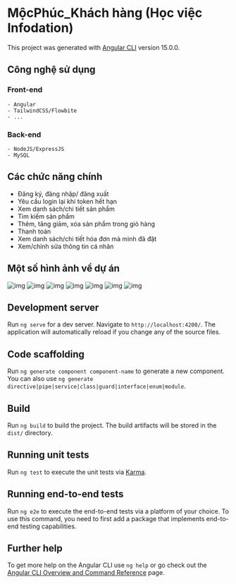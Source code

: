# MộcPhúc_Khách hàng (Học việc Infodation)

This project was generated with [Angular CLI](https://github.com/angular/angular-cli) version 15.0.0.

## Công nghệ sử dụng
### Front-end
    - Angular
    - TailwindCSS/Flowbite
    - ...
### Back-end
    - NodeJS/ExpressJS
    - MySQL

## Các chức năng chính
- Đăng ký, đăng nhập/ đăng xuất
- Yêu cầu login lại khi token hết hạn
- Xem danh sách/chi tiết sản phẩm
- Tìm kiếm sản phẩm
- Thêm, tăng giảm, xóa sản phẩm trong giỏ hàng
- Thanh toán
- Xem danh sách/chi tiết hóa đơn mà mình đã đặt
- Xem/chỉnh sửa thông tin cá nhân

## Một số hình ảnh về dự án
![img](https://i.imgur.com/eAJOp8V.png)
![img](https://i.imgur.com/wwLI97z.png)
![img](https://i.imgur.com/fZVcFCP.png)
![img](https://i.imgur.com/nFNlyjm.png)
![img](https://i.imgur.com/2xuPomh.png)
![img](https://i.imgur.com/fcbPr6W.png)
![img](https://i.imgur.com/O60f0Ka.png)

## Development server

Run `ng serve` for a dev server. Navigate to `http://localhost:4200/`. The application will automatically reload if you change any of the source files.

## Code scaffolding

Run `ng generate component component-name` to generate a new component. You can also use `ng generate directive|pipe|service|class|guard|interface|enum|module`.

## Build

Run `ng build` to build the project. The build artifacts will be stored in the `dist/` directory.

## Running unit tests

Run `ng test` to execute the unit tests via [Karma](https://karma-runner.github.io).

## Running end-to-end tests

Run `ng e2e` to execute the end-to-end tests via a platform of your choice. To use this command, you need to first add a package that implements end-to-end testing capabilities.

## Further help

To get more help on the Angular CLI use `ng help` or go check out the [Angular CLI Overview and Command Reference](https://angular.io/cli) page.
